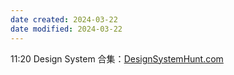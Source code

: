 ```yaml
---
date created: 2024-03-22
date modified: 2024-03-22
---
```

11:20
Design System 合集：[DesignSystemHunt.com](https://www.designsystemhunt.com/)
